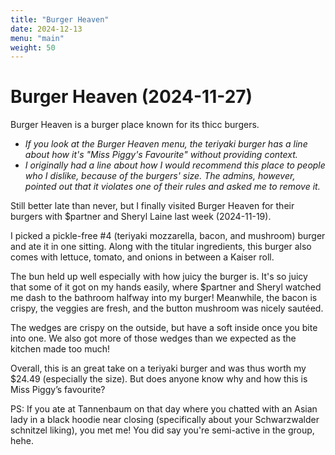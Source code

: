```yaml
---
title: "Burger Heaven"
date: 2024-12-13
menu: "main"
weight: 50
---
```


# Burger Heaven (2024-11-27)

Burger Heaven is a burger place known for its thicc burgers.

* *If you look at the Burger Heaven menu, the teriyaki burger has a line about how it's "Miss Piggy's Favourite" without providing context.*
* *I originally had a line about how I would recommend this place to people who I dislike, because of the burgers' size. The admins, however, pointed out that it violates one of their rules and asked me to remove it.*

Still better late than never, but I finally visited Burger Heaven for their burgers with $partner and Sheryl Laine last week (2024-11-19).

I picked a pickle-free #4 (teriyaki mozzarella, bacon, and mushroom) burger and ate it in one sitting.  Along with the titular ingredients, this burger also comes with lettuce, tomato, and onions in between a Kaiser roll.

The bun held up well especially with how juicy the burger is. It's so juicy that some of it got on my hands easily, where $partner and Sheryl watched me dash to the bathroom halfway into my burger! Meanwhile, the bacon is crispy, the veggies are fresh, and the button mushroom was nicely sautéed.

The wedges are crispy on the outside, but have a soft inside once you bite into one. We also got more of those wedges than we expected as the kitchen made too much!

Overall, this is an great take on a teriyaki burger and was thus worth my $24.49 (especially the size). But does anyone know why and how this is Miss Piggy’s favourite?

PS: If you ate at Tannenbaum on that day where you chatted with an Asian lady in a black hoodie near closing (specifically about your Schwarzwalder schnitzel liking), you met me! You did say you're semi-active in the group, hehe.